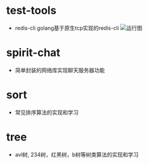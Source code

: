 # test-tools
- redis-cli golang基于原生tcp实现的redis-cli
![运行图](./redis-cli/pic/redis-cli.png)
# spirit-chat
- 简单封装的网络库实现聊天服务器功能

# sort
- 常见排序算法的实现和学习

# tree
- avl树, 234树，红黑树，b树等树类算法的实现和学习